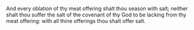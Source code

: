 And every oblation of thy meat offering shalt thou season with salt; neither shalt thou suffer the salt of the covenant of thy God to be lacking from thy meat offering: with all thine offerings thou shalt offer salt.
